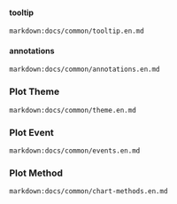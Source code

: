 #### tooltip

`markdown:docs/common/tooltip.en.md`

#### annotations

`markdown:docs/common/annotations.en.md`

### Plot Theme

`markdown:docs/common/theme.en.md`

### Plot Event

`markdown:docs/common/events.en.md`

### Plot Method

`markdown:docs/common/chart-methods.en.md`

